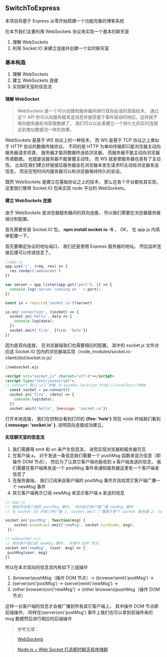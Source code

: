 ## SwitchToExpress

本项目将基于 Express 从零开始搭建一个功能完备的博客系统

在本节我们主要利用 WebSockets 协议来实现一个基本的聊天室

1. 理解 WebSockets
1. 利用 Socket.IO 来建立连接并创建一个实时聊天室

### 基本构造
1. 理解 WebSockets
1. 建立 WebSockets 连接
1. 实现聊天室的信息流

#### 理解 WebSocket

> WebSockets 是一个可以创建和服务器间进行双向会话的高级技术。 通过这个 API 你可以向服务器发送消息并接受基于事件驱动的响应，这样就不用向服务器轮询获取数据了。 我们可以以此来建立一个持久化的实时连接达到类似数据流一样的效果。

WebSockets 是基于 WS 协议上的一种技术， 而 WS 是基于 TCP 协议之上类似于 HTTP 协议的数据传输协议。 不同的是 HTTP 为单向传输即只能浏览器主动向服务器请求资源， 服务器才能将数据传送给浏览器， 而服务器不能主动向浏览器传递数据。 也就是说服务器不能掌握主动性， 而 WS 就是使服务器也具有了主动性。 比如在我们建立好链接后服务器会在浏览器未发生请求时主动给浏览器发送信息， 而且在短时间内服务器可以和浏览器保持持久的会话。

既然 WebSockets 是建立在基础协议之上的技术， 那么在各个平台都有其实现， 这里我们使用 Socket.IO 包来实现 node 平台的 WebSockets。


#### 建立 WebSockets 连接

由于 WebSockets 是浏览器服务器间的双向连接， 所以我们需要在浏览器服务器端分别配置。

首先需要安装 Socket.IO 包， **npm install socket.io -S** ， OK， 在 app.js 内简单配置一下。

首先要确定协议的地址端口， 我们还是使用 Express 服务器的地址。 然后监听连接后便可以传递信息了。

```` javascript
//app.js
app.use('/', (req, res) => {
  res.render('websocket')
})

var server = app.listen(app.get('port'), () => {
  console.log('server running on ' + port);
})

const io = require('socket.io')(server)

io.on('connection', (socket) => {
  socket.on('hello', data => {
    console.log(data);
  })
  socket.emit('fire', {fire: 'hole'})
})

````
因为是双向连接， 在浏览器端我们也需要相应的配置。  其中的 socket.js 文件对应这 Socket.IO 包内的浏览器端实现（node_modules/socket.io-client/dist/socket.io.js）

```` html
//websocket.ejs

<script src="socket.js" charset="utf-8"></script>
<script type="text/javascript">
// connect 默认 url 参数 为 window.location http://localhost:3000
  const socket = io.connect()
  socket.on('fire', (data) => {
    console.log(data);
  })
  socket.emit('hello', {message: 'socket.io'})

````

打开本地连接， 我们在控制台看到打印的 **{fire: 'hole'}** 而在 node 终端我们看到 **{ message: 'socket.io' }**, 说明双向连接成功建立。

#### 实现聊天室的信息流

1. 我们需要用 emit 和 on 来产生信息流， 进而实现浏览器和服务器交互
2. 在客户端 a， 对于发送一条信息我们需要一个 pushMsg 函数来显示信息（即操作 DOM 节点）， 然后为了让其它客户端也能收到 a 客户端发送的信息， 我们需要在客户端再发送一个 postMsg 事件来通知服务器这里有一个客户端发信息了
3. 在服务器端， 我们订阅来自客户端的 postMsg 事件并且给其它客户端广播一个 newMsg 事件
4. 其它客户端再次订阅 newMsg 来显示客户端 a 发送的信息

````javascript
// app.js
// 接收来自客户端的 postMsg 事件， 并向其它客户端广播 newMsg 事件
// 在 Socket.IO 内有三种广播 1. socket.emit 广播属于单个 socket 服务器 2. socket.broadcast.emit 即向除 socket 服务外的所有其它 socket 发送广播 3. io.sockets.emit 即全局广播向所有 socket 服务发送广播

socket.on('postMsg', function(msg) {
    socket.broadcast.emit('newMsg', socket.nickname, msg);
 });

// websocket.ejs
// 其余客户端订阅 newMsg 事件， 并操作 DOM 节点
socket.on('newMsg', (user, msg) => {
 pushMsg(user, msg)
})
````

所以在本次双向的信息流内有如下三组操作
1. (browser)pushMsg（操作 DOM 节点）-> (browser)emit('postMsg') ->
1. (server)on('postMsg') -> (server)emit('newMsg') ->
1. (other browsers)on('newMsg') -> (other browsers)pushMsg（操作 DOM 节点）

这样一台客户端的信息才会被广播到所有其它客户端上。 其中操作 DOM 节点即前端操作， 同样在(server)on('postMsg') 事件上我们也可以拿到前端传来的 msg 数据然后进行相应的后端操作

> 参考文章：

> [WebSockets](https://developer.mozilla.org/zh-CN/docs/Web/API/WebSockets_API)

>[Node.js + Web Socket 打造即时聊天程序嗨聊
](http://www.cnblogs.com/Wayou/p/hichat_built_with_nodejs_socket.html)
